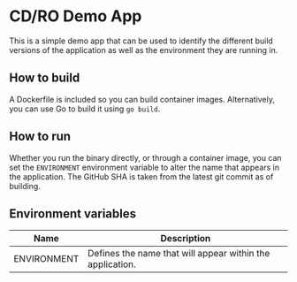 # CD/RO Demo App

This is a simple demo app that can be used to identify the different build versions of the application as well as the environment they are running in.

## How to build

A Dockerfile is included so you can build container images. Alternatively, you can use Go to build it using `go build`.

## How to run

Whether you run the binary directly, or through a container image, you can set the `ENVIRONMENT` environment variable to alter the name that appears in the application. The GitHub SHA is taken from the latest git commit as of building.

## Environment variables

| Name        | Description                                               |
| ----------- | --------------------------------------------------------- |
| ENVIRONMENT | Defines the name that will appear within the application. |
